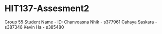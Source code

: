 # HIT137-Assesment2
Group 55
Student Name - ID:
Chanveasna Nhik - s377961
Cahaya Saskara - s387346
Kevin Ha - s385480
